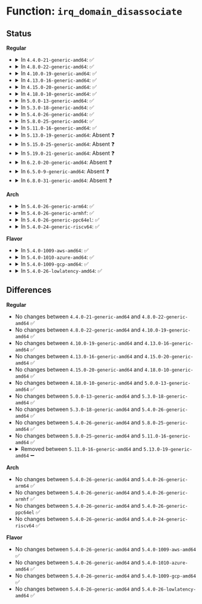 # Function: <code>irq_domain_disassociate</code>

## Status
<b>Regular</b>
<ul>
<li>
<details>
<summary>In <code>4.4.0-21-generic-amd64</code>: ✅</summary>

```c
void irq_domain_disassociate(struct irq_domain * domain, unsigned int irq)
```

```json
{
  "name": "irq_domain_disassociate",
  "collision_type": "Unique Global",
  "inline_type": "No",
  "funcs": [
    {
      "addr": 18446744071579766192,
      "name": "irq_domain_disassociate",
      "external": true,
      "loc": "kernel/irq/irqdomain.c:303",
      "file": "kernel/irq/irqdomain.c",
      "inline": "seen, unknown",
      "caller_inline": [],
      "caller_func": [
        "kernel/irq/irqdomain.c:irq_dispose_mapping"
      ]
    }
  ],
  "symbols": [
    {
      "addr": 18446744071579766192,
      "name": "irq_domain_disassociate",
      "section": ".text",
      "bind": "STB_GLOBAL",
      "size": 232
    }
  ]
}
```
</details>
</li>
<li>
<details>
<summary>In <code>4.8.0-22-generic-amd64</code>: ✅</summary>

```c
void irq_domain_disassociate(struct irq_domain * domain, unsigned int irq)
```

```json
{
  "name": "irq_domain_disassociate",
  "collision_type": "Unique Global",
  "inline_type": "No",
  "funcs": [
    {
      "addr": 18446744071579788960,
      "name": "irq_domain_disassociate",
      "external": true,
      "loc": "kernel/irq/irqdomain.c:299",
      "file": "kernel/irq/irqdomain.c",
      "inline": "seen, unknown",
      "caller_inline": [],
      "caller_func": [
        "kernel/irq/irqdomain.c:irq_dispose_mapping"
      ]
    }
  ],
  "symbols": [
    {
      "addr": 18446744071579788960,
      "name": "irq_domain_disassociate",
      "section": ".text",
      "bind": "STB_GLOBAL",
      "size": 232
    }
  ]
}
```
</details>
</li>
<li>
<details>
<summary>In <code>4.10.0-19-generic-amd64</code>: ✅</summary>

```c
void irq_domain_disassociate(struct irq_domain * domain, unsigned int irq)
```

```json
{
  "name": "irq_domain_disassociate",
  "collision_type": "Unique Global",
  "inline_type": "No",
  "funcs": [
    {
      "addr": 18446744071579816080,
      "name": "irq_domain_disassociate",
      "external": true,
      "loc": "kernel/irq/irqdomain.c:322",
      "file": "kernel/irq/irqdomain.c",
      "inline": "seen, unknown",
      "caller_inline": [],
      "caller_func": [
        "kernel/irq/irqdomain.c:irq_dispose_mapping"
      ]
    }
  ],
  "symbols": [
    {
      "addr": 18446744071579816080,
      "name": "irq_domain_disassociate",
      "section": ".text",
      "bind": "STB_GLOBAL",
      "size": 232
    }
  ]
}
```
</details>
</li>
<li>
<details>
<summary>In <code>4.13.0-16-generic-amd64</code>: ✅</summary>

```c
void irq_domain_disassociate(struct irq_domain * domain, unsigned int irq)
```

```json
{
  "name": "irq_domain_disassociate",
  "collision_type": "Unique Global",
  "inline_type": "No",
  "funcs": [
    {
      "addr": 18446744071579814656,
      "name": "irq_domain_disassociate",
      "external": true,
      "loc": "kernel/irq/irqdomain.c:458",
      "file": "kernel/irq/irqdomain.c",
      "inline": "seen, unknown",
      "caller_inline": [],
      "caller_func": [
        "kernel/irq/irqdomain.c:irq_dispose_mapping"
      ]
    }
  ],
  "symbols": [
    {
      "addr": 18446744071579814656,
      "name": "irq_domain_disassociate",
      "section": ".text",
      "bind": "STB_GLOBAL",
      "size": 228
    }
  ]
}
```
</details>
</li>
<li>
<details>
<summary>In <code>4.15.0-20-generic-amd64</code>: ✅</summary>

```c
void irq_domain_disassociate(struct irq_domain * domain, unsigned int irq)
```

```json
{
  "name": "irq_domain_disassociate",
  "collision_type": "Unique Global",
  "inline_type": "No",
  "funcs": [
    {
      "addr": 18446744071579850080,
      "name": "irq_domain_disassociate",
      "external": true,
      "loc": "kernel/irq/irqdomain.c:484",
      "file": "kernel/irq/irqdomain.c",
      "inline": "seen, unknown",
      "caller_inline": [],
      "caller_func": [
        "kernel/irq/irqdomain.c:irq_dispose_mapping"
      ]
    }
  ],
  "symbols": [
    {
      "addr": 18446744071579850080,
      "name": "irq_domain_disassociate",
      "section": ".text",
      "bind": "STB_GLOBAL",
      "size": 212
    }
  ]
}
```
</details>
</li>
<li>
<details>
<summary>In <code>4.18.0-10-generic-amd64</code>: ✅</summary>

```c
void irq_domain_disassociate(struct irq_domain * domain, unsigned int irq)
```

```json
{
  "name": "irq_domain_disassociate",
  "collision_type": "Unique Global",
  "inline_type": "No",
  "funcs": [
    {
      "addr": 18446744071579883808,
      "name": "irq_domain_disassociate",
      "external": true,
      "loc": "kernel/irq/irqdomain.c:486",
      "file": "kernel/irq/irqdomain.c",
      "inline": "seen, unknown",
      "caller_inline": [],
      "caller_func": [
        "kernel/irq/irqdomain.c:irq_dispose_mapping"
      ]
    }
  ],
  "symbols": [
    {
      "addr": 18446744071579883808,
      "name": "irq_domain_disassociate",
      "section": ".text",
      "bind": "STB_GLOBAL",
      "size": 202
    }
  ]
}
```
</details>
</li>
<li>
<details>
<summary>In <code>5.0.0-13-generic-amd64</code>: ✅</summary>

```c
void irq_domain_disassociate(struct irq_domain * domain, unsigned int irq)
```

```json
{
  "name": "irq_domain_disassociate",
  "collision_type": "Unique Global",
  "inline_type": "No",
  "funcs": [
    {
      "addr": 18446744071579930864,
      "name": "irq_domain_disassociate",
      "external": true,
      "loc": "kernel/irq/irqdomain.c:486",
      "file": "kernel/irq/irqdomain.c",
      "inline": "seen, unknown",
      "caller_inline": [],
      "caller_func": [
        "kernel/irq/irqdomain.c:irq_dispose_mapping"
      ]
    }
  ],
  "symbols": [
    {
      "addr": 18446744071579930864,
      "name": "irq_domain_disassociate",
      "section": ".text",
      "bind": "STB_GLOBAL",
      "size": 202
    }
  ]
}
```
</details>
</li>
<li>
<details>
<summary>In <code>5.3.0-18-generic-amd64</code>: ✅</summary>

```c
void irq_domain_disassociate(struct irq_domain * domain, unsigned int irq)
```

```json
{
  "name": "irq_domain_disassociate",
  "collision_type": "Unique Global",
  "inline_type": "No",
  "funcs": [
    {
      "addr": 18446744071579969264,
      "name": "irq_domain_disassociate",
      "external": true,
      "loc": "kernel/irq/irqdomain.c:500",
      "file": "kernel/irq/irqdomain.c",
      "inline": "seen, unknown",
      "caller_inline": [],
      "caller_func": [
        "kernel/irq/irqdomain.c:irq_dispose_mapping"
      ]
    }
  ],
  "symbols": [
    {
      "addr": 18446744071579969264,
      "name": "irq_domain_disassociate",
      "section": ".text",
      "bind": "STB_GLOBAL",
      "size": 214
    }
  ]
}
```
</details>
</li>
<li>
<details>
<summary>In <code>5.4.0-26-generic-amd64</code>: ✅</summary>

```c
void irq_domain_disassociate(struct irq_domain * domain, unsigned int irq)
```

```json
{
  "name": "irq_domain_disassociate",
  "collision_type": "Unique Global",
  "inline_type": "No",
  "funcs": [
    {
      "addr": 18446744071580019072,
      "name": "irq_domain_disassociate",
      "external": true,
      "loc": "kernel/irq/irqdomain.c:502",
      "file": "kernel/irq/irqdomain.c",
      "inline": "seen, unknown",
      "caller_inline": [],
      "caller_func": [
        "kernel/irq/irqdomain.c:irq_dispose_mapping"
      ]
    }
  ],
  "symbols": [
    {
      "addr": 18446744071580019072,
      "name": "irq_domain_disassociate",
      "section": ".text",
      "bind": "STB_GLOBAL",
      "size": 214
    }
  ]
}
```
</details>
</li>
<li>
<details>
<summary>In <code>5.8.0-25-generic-amd64</code>: ✅</summary>

```c
void irq_domain_disassociate(struct irq_domain * domain, unsigned int irq)
```

```json
{
  "name": "irq_domain_disassociate",
  "collision_type": "Unique Global",
  "inline_type": "No",
  "funcs": [
    {
      "addr": 18446744071580069488,
      "name": "irq_domain_disassociate",
      "external": true,
      "loc": "kernel/irq/irqdomain.c:487",
      "file": "kernel/irq/irqdomain.c",
      "inline": "seen, unknown",
      "caller_inline": [],
      "caller_func": [
        "kernel/irq/irqdomain.c:irq_dispose_mapping"
      ]
    }
  ],
  "symbols": [
    {
      "addr": 18446744071580069488,
      "name": "irq_domain_disassociate",
      "section": ".text",
      "bind": "STB_GLOBAL",
      "size": 230
    }
  ]
}
```
</details>
</li>
<li>
<details>
<summary>In <code>5.11.0-16-generic-amd64</code>: ✅</summary>

```c
void irq_domain_disassociate(struct irq_domain * domain, unsigned int irq)
```

```json
{
  "name": "irq_domain_disassociate",
  "collision_type": "Unique Static",
  "inline_type": "No",
  "funcs": [
    {
      "addr": 18446744071580048448,
      "name": "irq_domain_disassociate",
      "external": false,
      "loc": "kernel/irq/irqdomain.c:508",
      "file": "kernel/irq/irqdomain.c",
      "inline": "seen, unknown",
      "caller_inline": [],
      "caller_func": [
        "kernel/irq/irqdomain.c:irq_dispose_mapping"
      ]
    }
  ],
  "symbols": [
    {
      "addr": 18446744071580048448,
      "name": "irq_domain_disassociate",
      "section": ".text",
      "bind": "STB_LOCAL",
      "size": 230
    }
  ]
}
```
</details>
</li>
<li>
<details>
<summary>In <code>5.13.0-19-generic-amd64</code>: Absent ❓</summary>

```json
{
  "name": "irq_domain_disassociate",
  "collision_type": "Unique Static",
  "inline_type": "Full",
  "funcs": [
    {
      "addr": 18446744071580054369,
      "name": "irq_domain_disassociate",
      "external": false,
      "loc": "kernel/irq/irqdomain.c:510",
      "file": "kernel/irq/irqdomain.c",
      "inline": "not declared, inlined",
      "caller_inline": [
        "kernel/irq/irqdomain.c:irq_dispose_mapping"
      ],
      "caller_func": []
    }
  ],
  "symbols": []
}
```
</details>
</li>
<li>
<details>
<summary>In <code>5.15.0-25-generic-amd64</code>: Absent ❓</summary>

```json
{
  "name": "irq_domain_disassociate",
  "collision_type": "Unique Static",
  "inline_type": "Full",
  "funcs": [
    {
      "addr": 18446744071580186817,
      "name": "irq_domain_disassociate",
      "external": false,
      "loc": "kernel/irq/irqdomain.c:531",
      "file": "kernel/irq/irqdomain.c",
      "inline": "not declared, inlined",
      "caller_inline": [
        "kernel/irq/irqdomain.c:irq_dispose_mapping"
      ],
      "caller_func": []
    }
  ],
  "symbols": []
}
```
</details>
</li>
<li>
<details>
<summary>In <code>5.19.0-21-generic-amd64</code>: Absent ❓</summary>

```json
{
  "name": "irq_domain_disassociate",
  "collision_type": "Unique Static",
  "inline_type": "Full",
  "funcs": [
    {
      "addr": 18446744071580335381,
      "name": "irq_domain_disassociate",
      "external": false,
      "loc": "kernel/irq/irqdomain.c:531",
      "file": "kernel/irq/irqdomain.c",
      "inline": "not declared, inlined",
      "caller_inline": [
        "kernel/irq/irqdomain.c:irq_dispose_mapping"
      ],
      "caller_func": []
    }
  ],
  "symbols": []
}
```
</details>
</li>
<li>
<details>
<summary>In <code>6.2.0-20-generic-amd64</code>: Absent ❓</summary>

```json
{
  "name": "irq_domain_disassociate",
  "collision_type": "Unique Static",
  "inline_type": "Full",
  "funcs": [
    {
      "addr": 18446744071580552981,
      "name": "irq_domain_disassociate",
      "external": false,
      "loc": "kernel/irq/irqdomain.c:555",
      "file": "kernel/irq/irqdomain.c",
      "inline": "not declared, inlined",
      "caller_inline": [
        "kernel/irq/irqdomain.c:irq_dispose_mapping"
      ],
      "caller_func": []
    }
  ],
  "symbols": []
}
```
</details>
</li>
<li>
<details>
<summary>In <code>6.5.0-9-generic-amd64</code>: Absent ❓</summary>

```json
{
  "name": "irq_domain_disassociate",
  "collision_type": "Unique Static",
  "inline_type": "Full",
  "funcs": [
    {
      "addr": 18446744071580626309,
      "name": "irq_domain_disassociate",
      "external": false,
      "loc": "kernel/irq/irqdomain.c:541",
      "file": "kernel/irq/irqdomain.c",
      "inline": "not declared, inlined",
      "caller_inline": [
        "kernel/irq/irqdomain.c:irq_dispose_mapping"
      ],
      "caller_func": []
    }
  ],
  "symbols": []
}
```
</details>
</li>
<li>
<details>
<summary>In <code>6.8.0-31-generic-amd64</code>: Absent ❓</summary>

```json
{
  "name": "irq_domain_disassociate",
  "collision_type": "Unique Static",
  "inline_type": "Full",
  "funcs": [
    {
      "addr": 18446744071580691365,
      "name": "irq_domain_disassociate",
      "external": false,
      "loc": "kernel/irq/irqdomain.c:541",
      "file": "kernel/irq/irqdomain.c",
      "inline": "not declared, inlined",
      "caller_inline": [
        "kernel/irq/irqdomain.c:irq_dispose_mapping"
      ],
      "caller_func": []
    }
  ],
  "symbols": []
}
```
</details>
</li>
</ul>
<b>Arch</b>
<ul>
<li>
<details>
<summary>In <code>5.4.0-26-generic-arm64</code>: ✅</summary>

```c
void irq_domain_disassociate(struct irq_domain * domain, unsigned int irq)
```

```json
{
  "name": "irq_domain_disassociate",
  "collision_type": "Unique Global",
  "inline_type": "No",
  "funcs": [
    {
      "addr": 18446603336491221744,
      "name": "irq_domain_disassociate",
      "external": true,
      "loc": "kernel/irq/irqdomain.c:502",
      "file": "kernel/irq/irqdomain.c",
      "inline": "seen, unknown",
      "caller_inline": [],
      "caller_func": [
        "kernel/irq/irqdomain.c:irq_dispose_mapping"
      ]
    }
  ],
  "symbols": [
    {
      "addr": 18446603336491221744,
      "name": "irq_domain_disassociate",
      "section": ".text",
      "bind": "STB_GLOBAL",
      "size": 256
    }
  ]
}
```
</details>
</li>
<li>
<details>
<summary>In <code>5.4.0-26-generic-armhf</code>: ✅</summary>

```c
void irq_domain_disassociate(struct irq_domain * domain, unsigned int irq)
```

```json
{
  "name": "irq_domain_disassociate",
  "collision_type": "Unique Global",
  "inline_type": "No",
  "funcs": [
    {
      "addr": 3225236516,
      "name": "irq_domain_disassociate",
      "external": true,
      "loc": "kernel/irq/irqdomain.c:502",
      "file": "kernel/irq/irqdomain.c",
      "inline": "seen, unknown",
      "caller_inline": [],
      "caller_func": [
        "kernel/irq/irqdomain.c:irq_dispose_mapping"
      ]
    }
  ],
  "symbols": [
    {
      "addr": 3225236516,
      "name": "irq_domain_disassociate",
      "section": ".text",
      "bind": "STB_GLOBAL",
      "size": 252
    }
  ]
}
```
</details>
</li>
<li>
<details>
<summary>In <code>5.4.0-26-generic-ppc64el</code>: ✅</summary>

```c
void irq_domain_disassociate(struct irq_domain * domain, unsigned int irq)
```

```json
{
  "name": "irq_domain_disassociate",
  "collision_type": "Unique Global",
  "inline_type": "No",
  "funcs": [
    {
      "addr": 13835058055284124432,
      "name": "irq_domain_disassociate",
      "external": true,
      "loc": "kernel/irq/irqdomain.c:502",
      "file": "kernel/irq/irqdomain.c",
      "inline": "seen, unknown",
      "caller_inline": [],
      "caller_func": [
        "kernel/irq/irqdomain.c:irq_dispose_mapping"
      ]
    }
  ],
  "symbols": [
    {
      "addr": 13835058055284124432,
      "name": "irq_domain_disassociate",
      "section": ".text",
      "bind": "STB_GLOBAL",
      "size": 412
    }
  ]
}
```
</details>
</li>
<li>
<details>
<summary>In <code>5.4.0-24-generic-riscv64</code>: ✅</summary>

```c
void irq_domain_disassociate(struct irq_domain * domain, unsigned int irq)
```

```json
{
  "name": "irq_domain_disassociate",
  "collision_type": "Unique Global",
  "inline_type": "No",
  "funcs": [
    {
      "addr": 18446743936271758168,
      "name": "irq_domain_disassociate",
      "external": true,
      "loc": "kernel/irq/irqdomain.c:502",
      "file": "kernel/irq/irqdomain.c",
      "inline": "seen, unknown",
      "caller_inline": [],
      "caller_func": [
        "kernel/irq/irqdomain.c:irq_dispose_mapping"
      ]
    }
  ],
  "symbols": [
    {
      "addr": 18446743936271758168,
      "name": "irq_domain_disassociate",
      "section": ".text",
      "bind": "STB_GLOBAL",
      "size": 228
    }
  ]
}
```
</details>
</li>
</ul>
<b>Flavor</b>
<ul>
<li>
<details>
<summary>In <code>5.4.0-1009-aws-amd64</code>: ✅</summary>

```c
void irq_domain_disassociate(struct irq_domain * domain, unsigned int irq)
```

```json
{
  "name": "irq_domain_disassociate",
  "collision_type": "Unique Global",
  "inline_type": "No",
  "funcs": [
    {
      "addr": 18446744071579987808,
      "name": "irq_domain_disassociate",
      "external": true,
      "loc": "kernel/irq/irqdomain.c:502",
      "file": "kernel/irq/irqdomain.c",
      "inline": "seen, unknown",
      "caller_inline": [],
      "caller_func": [
        "kernel/irq/irqdomain.c:irq_dispose_mapping"
      ]
    }
  ],
  "symbols": [
    {
      "addr": 18446744071579987808,
      "name": "irq_domain_disassociate",
      "section": ".text",
      "bind": "STB_GLOBAL",
      "size": 214
    }
  ]
}
```
</details>
</li>
<li>
<details>
<summary>In <code>5.4.0-1010-azure-amd64</code>: ✅</summary>

```c
void irq_domain_disassociate(struct irq_domain * domain, unsigned int irq)
```

```json
{
  "name": "irq_domain_disassociate",
  "collision_type": "Unique Global",
  "inline_type": "No",
  "funcs": [
    {
      "addr": 18446744071579925584,
      "name": "irq_domain_disassociate",
      "external": true,
      "loc": "kernel/irq/irqdomain.c:502",
      "file": "kernel/irq/irqdomain.c",
      "inline": "seen, unknown",
      "caller_inline": [],
      "caller_func": [
        "kernel/irq/irqdomain.c:irq_dispose_mapping"
      ]
    }
  ],
  "symbols": [
    {
      "addr": 18446744071579925584,
      "name": "irq_domain_disassociate",
      "section": ".text",
      "bind": "STB_GLOBAL",
      "size": 214
    }
  ]
}
```
</details>
</li>
<li>
<details>
<summary>In <code>5.4.0-1009-gcp-amd64</code>: ✅</summary>

```c
void irq_domain_disassociate(struct irq_domain * domain, unsigned int irq)
```

```json
{
  "name": "irq_domain_disassociate",
  "collision_type": "Unique Global",
  "inline_type": "No",
  "funcs": [
    {
      "addr": 18446744071579979344,
      "name": "irq_domain_disassociate",
      "external": true,
      "loc": "kernel/irq/irqdomain.c:502",
      "file": "kernel/irq/irqdomain.c",
      "inline": "seen, unknown",
      "caller_inline": [],
      "caller_func": [
        "kernel/irq/irqdomain.c:irq_dispose_mapping"
      ]
    }
  ],
  "symbols": [
    {
      "addr": 18446744071579979344,
      "name": "irq_domain_disassociate",
      "section": ".text",
      "bind": "STB_GLOBAL",
      "size": 214
    }
  ]
}
```
</details>
</li>
<li>
<details>
<summary>In <code>5.4.0-26-lowlatency-amd64</code>: ✅</summary>

```c
void irq_domain_disassociate(struct irq_domain * domain, unsigned int irq)
```

```json
{
  "name": "irq_domain_disassociate",
  "collision_type": "Unique Global",
  "inline_type": "No",
  "funcs": [
    {
      "addr": 18446744071580025984,
      "name": "irq_domain_disassociate",
      "external": true,
      "loc": "kernel/irq/irqdomain.c:502",
      "file": "kernel/irq/irqdomain.c",
      "inline": "seen, unknown",
      "caller_inline": [],
      "caller_func": [
        "kernel/irq/irqdomain.c:irq_dispose_mapping"
      ]
    }
  ],
  "symbols": [
    {
      "addr": 18446744071580025984,
      "name": "irq_domain_disassociate",
      "section": ".text",
      "bind": "STB_GLOBAL",
      "size": 214
    }
  ]
}
```
</details>
</li>
</ul>

## Differences
<b>Regular</b>
<ul>
<li>
No changes between <code>4.4.0-21-generic-amd64</code> and <code>4.8.0-22-generic-amd64</code> ✅
</li>
<li>
No changes between <code>4.8.0-22-generic-amd64</code> and <code>4.10.0-19-generic-amd64</code> ✅
</li>
<li>
No changes between <code>4.10.0-19-generic-amd64</code> and <code>4.13.0-16-generic-amd64</code> ✅
</li>
<li>
No changes between <code>4.13.0-16-generic-amd64</code> and <code>4.15.0-20-generic-amd64</code> ✅
</li>
<li>
No changes between <code>4.15.0-20-generic-amd64</code> and <code>4.18.0-10-generic-amd64</code> ✅
</li>
<li>
No changes between <code>4.18.0-10-generic-amd64</code> and <code>5.0.0-13-generic-amd64</code> ✅
</li>
<li>
No changes between <code>5.0.0-13-generic-amd64</code> and <code>5.3.0-18-generic-amd64</code> ✅
</li>
<li>
No changes between <code>5.3.0-18-generic-amd64</code> and <code>5.4.0-26-generic-amd64</code> ✅
</li>
<li>
No changes between <code>5.4.0-26-generic-amd64</code> and <code>5.8.0-25-generic-amd64</code> ✅
</li>
<li>
No changes between <code>5.8.0-25-generic-amd64</code> and <code>5.11.0-16-generic-amd64</code> ✅
</li>
<li>
<details>
<summary>Removed between <code>5.11.0-16-generic-amd64</code> and <code>5.13.0-19-generic-amd64</code> ➖</summary>

```c
void irq_domain_disassociate(struct irq_domain * domain, unsigned int irq)
```
</details>
</li>
</ul>
<b>Arch</b>
<ul>
<li>
No changes between <code>5.4.0-26-generic-amd64</code> and <code>5.4.0-26-generic-arm64</code> ✅
</li>
<li>
No changes between <code>5.4.0-26-generic-amd64</code> and <code>5.4.0-26-generic-armhf</code> ✅
</li>
<li>
No changes between <code>5.4.0-26-generic-amd64</code> and <code>5.4.0-26-generic-ppc64el</code> ✅
</li>
<li>
No changes between <code>5.4.0-26-generic-amd64</code> and <code>5.4.0-24-generic-riscv64</code> ✅
</li>
</ul>
<b>Flavor</b>
<ul>
<li>
No changes between <code>5.4.0-26-generic-amd64</code> and <code>5.4.0-1009-aws-amd64</code> ✅
</li>
<li>
No changes between <code>5.4.0-26-generic-amd64</code> and <code>5.4.0-1010-azure-amd64</code> ✅
</li>
<li>
No changes between <code>5.4.0-26-generic-amd64</code> and <code>5.4.0-1009-gcp-amd64</code> ✅
</li>
<li>
No changes between <code>5.4.0-26-generic-amd64</code> and <code>5.4.0-26-lowlatency-amd64</code> ✅
</li>
</ul>
